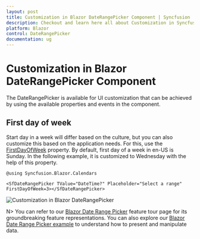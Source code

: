 ```yaml
---
layout: post
title: Customization in Blazor DateRangePicker Component | Syncfusion
description: Checkout and learn here all about Customization in Syncfusion Blazor DateRangePicker component and more.
platform: Blazor
control: DateRangePicker
documentation: ug
---
```


# Customization in Blazor DateRangePicker Component

The DateRangePicker is available for UI customization that can be achieved by using the available properties and events in the component.

## First day of week

Start day in a week will differ based on the culture, but you can also customize this based on the application needs. For this, use the [FirstDayOfWeek](https://help.syncfusion.com/cr/blazor/Syncfusion.Blazor.Calendars.DateRangePickerModel-1.html#Syncfusion_Blazor_Calendars_DateRangePickerModel_1_FirstDayOfWeek) property. By default, first day of a week in en-US is Sunday. In the following example, it is customized to Wednesday with the help of this property.

```cshtml
@using Syncfusion.Blazor.Calendars

<SfDateRangePicker TValue="DateTime?" Placeholder="Select a range" FirstDayOfWeek=3></SfDateRangePicker>
```


![Customization in Blazor DateRangePicker](./images/blazor-daterangepicker-customization.png)

N> You can refer to our [Blazor Date Range Picker](https://www.syncfusion.com/blazor-components/blazor-daterangepicker) feature tour page for its groundbreaking feature representations. You can also explore our [Blazor Date Range Picker example](https://blazor.syncfusion.com/demos/daterangepicker/default-functionalities?theme=bootstrap5) to understand how to present and manipulate data.